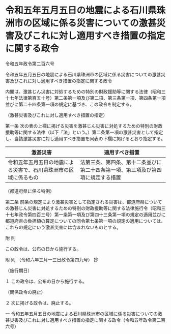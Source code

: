 # 令和五年五月五日の地震による石川県珠洲市の区域に係る災害についての激甚災害及びこれに対し適用すべき措置の指定に関する政令

令和五年政令第二百六号

令和五年五月五日の地震による石川県珠洲市の区域に係る災害についての激甚災害及びこれに対し適用すべき措置の指定に関する政令

内閣は、激甚じん災害に対処するための特別の財政援助等に関する法律（昭和三十七年法律第百五十号）第二条第一項及び第二項、第三条第一項、第四条第一項並びに第二十四条第一項の規定に基づき、この政令を制定する。

（激甚災害及びこれに対し適用すべき措置の指定）

第一条 次の表の上欄に掲げる災害を激甚じん災害に対処するための特別の財政援助等に関する法律（以下「法」という。）第二条第一項の激甚災害として指定し、当該激甚災害に対し適用すべき措置を同表の下欄に掲げるとおり指定する。

激甚災害 | 適用すべき措置  
---|---  
令和五年五月五日の地震による災害で、石川県珠洲市の区域に係るもの | 法第三条、第四条、第十二条並びに第二十四条第一項、第三項及び第四項に規定する措置  
  
（都道府県に係る特例）

第二条 前条の規定により激甚災害として指定される災害は、都道府県についての激甚じん災害に対処するための特別の財政援助等に関する法律施行令（昭和三十七年政令第四百三号）第一条第一項及び第四十三条第一項の規定の適用並びに都道府県の負担額の算定についての同令第七条第一項の規定の適用については、これらの規定にいう激甚災害には含まれないものとする。

附 則

この政令は、公布の日から施行する。

附 則 （令和六年三月一三日政令第四九号） 抄

（施行期日）

１ この政令は、公布の日から施行する。

（関係政令の廃止）

２ 次に掲げる政令は、廃止する。

一 令和五年五月五日の地震による石川県珠洲市の区域に係る災害についての激甚災害及びこれに対し適用すべき措置の指定に関する政令（令和五年政令第二百六号）
